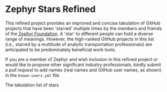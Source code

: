 # Zephyr Stars Refined

This refined project provides an improved and concise tabulation of GitHub projects that have been 'starred' multiple times by the members and friends of the [Zephyr Foundation](https://zephyrtransport.org). A 'star' to different people can hold a diverse range of meanings. However, the high-ranked GitHub projects in this list (i.e., starred by a multitude of analytic transportation professionals) are anticipated to be predominately beneficial work tools.

If you are a member of Zephyr and wish inclusion in this refined project or would like to propose other significant industry professionals, kindly submit a *pull request* to add names (real names and GitHub user names, as shown) in the `known-users.yml` file.

The tabulation list of stars 